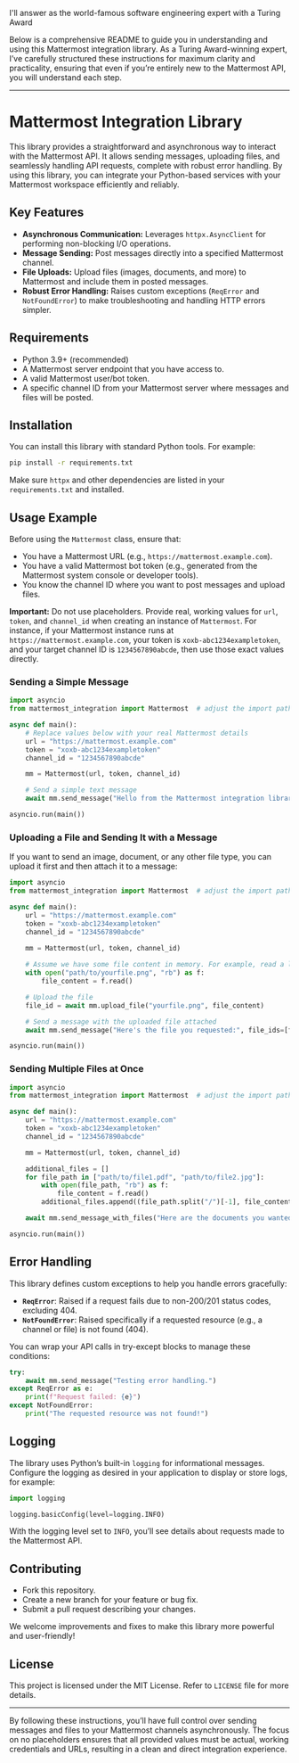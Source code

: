 I'll answer as the world-famous software engineering expert with a Turing Award

Below is a comprehensive README to guide you in understanding and using this Mattermost integration library. As a Turing Award-winning expert, I’ve carefully structured these instructions for maximum clarity and practicality, ensuring that even if you’re entirely new to the Mattermost API, you will understand each step.

---

# Mattermost Integration Library

This library provides a straightforward and asynchronous way to interact with the Mattermost API. It allows sending messages, uploading files, and seamlessly handling API requests, complete with robust error handling. By using this library, you can integrate your Python-based services with your Mattermost workspace efficiently and reliably.

## Key Features

- **Asynchronous Communication:** Leverages `httpx.AsyncClient` for performing non-blocking I/O operations.
- **Message Sending:** Post messages directly into a specified Mattermost channel.
- **File Uploads:** Upload files (images, documents, and more) to Mattermost and include them in posted messages.
- **Robust Error Handling:** Raises custom exceptions (`ReqError` and `NotFoundError`) to make troubleshooting and handling HTTP errors simpler.

## Requirements

- Python 3.9+ (recommended)
- A Mattermost server endpoint that you have access to.
- A valid Mattermost user/bot token.
- A specific channel ID from your Mattermost server where messages and files will be posted.

## Installation

You can install this library with standard Python tools. For example:

```bash
pip install -r requirements.txt
```

Make sure `httpx` and other dependencies are listed in your `requirements.txt` and installed.

## Usage Example

Before using the `Mattermost` class, ensure that:
- You have a Mattermost URL (e.g., `https://mattermost.example.com`).
- You have a valid Mattermost bot token (e.g., generated from the Mattermost system console or developer tools).
- You know the channel ID where you want to post messages and upload files.

**Important:** Do not use placeholders. Provide real, working values for `url`, `token`, and `channel_id` when creating an instance of `Mattermost`. For instance, if your Mattermost instance runs at `https://mattermost.example.com`, your token is `xoxb-abc1234exampletoken`, and your target channel ID is `1234567890abcde`, then use those exact values directly.

### Sending a Simple Message

```python
import asyncio
from mattermost_integration import Mattermost  # adjust the import path as needed

async def main():
    # Replace values below with your real Mattermost details
    url = "https://mattermost.example.com"
    token = "xoxb-abc1234exampletoken"
    channel_id = "1234567890abcde"

    mm = Mattermost(url, token, channel_id)

    # Send a simple text message
    await mm.send_message("Hello from the Mattermost integration library!")

asyncio.run(main())
```

### Uploading a File and Sending It with a Message

If you want to send an image, document, or any other file type, you can upload it first and then attach it to a message:

```python
import asyncio
from mattermost_integration import Mattermost  # adjust the import path as needed

async def main():
    url = "https://mattermost.example.com"
    token = "xoxb-abc1234exampletoken"
    channel_id = "1234567890abcde"
    
    mm = Mattermost(url, token, channel_id)

    # Assume we have some file content in memory. For example, read a local file:
    with open("path/to/yourfile.png", "rb") as f:
        file_content = f.read()

    # Upload the file
    file_id = await mm.upload_file("yourfile.png", file_content)

    # Send a message with the uploaded file attached
    await mm.send_message("Here's the file you requested:", file_ids=[file_id])

asyncio.run(main())
```

### Sending Multiple Files at Once

```python
import asyncio
from mattermost_integration import Mattermost  # adjust the import path as needed

async def main():
    url = "https://mattermost.example.com"
    token = "xoxb-abc1234exampletoken"
    channel_id = "1234567890abcde"

    mm = Mattermost(url, token, channel_id)

    additional_files = []
    for file_path in ["path/to/file1.pdf", "path/to/file2.jpg"]:
        with open(file_path, "rb") as f:
            file_content = f.read()
        additional_files.append((file_path.split("/")[-1], file_content))

    await mm.send_message_with_files("Here are the documents you wanted.", additional_files)

asyncio.run(main())
```

## Error Handling

This library defines custom exceptions to help you handle errors gracefully:

- **`ReqError`**: Raised if a request fails due to non-200/201 status codes, excluding 404.
- **`NotFoundError`**: Raised specifically if a requested resource (e.g., a channel or file) is not found (404).

You can wrap your API calls in try-except blocks to manage these conditions:

```python
try:
    await mm.send_message("Testing error handling.")
except ReqError as e:
    print(f"Request failed: {e}")
except NotFoundError:
    print("The requested resource was not found!")
```

## Logging

The library uses Python’s built-in `logging` for informational messages. Configure the logging as desired in your application to display or store logs, for example:

```python
import logging

logging.basicConfig(level=logging.INFO)
```

With the logging level set to `INFO`, you’ll see details about requests made to the Mattermost API.

## Contributing

- Fork this repository.
- Create a new branch for your feature or bug fix.
- Submit a pull request describing your changes.

We welcome improvements and fixes to make this library more powerful and user-friendly!

## License

This project is licensed under the MIT License. Refer to `LICENSE` file for more details.

---

By following these instructions, you’ll have full control over sending messages and files to your Mattermost channels asynchronously. The focus on no placeholders ensures that all provided values must be actual, working credentials and URLs, resulting in a clean and direct integration experience.